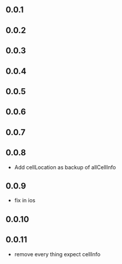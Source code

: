 ## 0.0.1

## 0.0.2

## 0.0.3

## 0.0.4

## 0.0.5

## 0.0.6

## 0.0.7

## 0.0.8

* Add cellLocation as backup of allCellInfo

## 0.0.9

* fix in ios

## 0.0.10

## 0.0.11

* remove every thing expect cellInfo